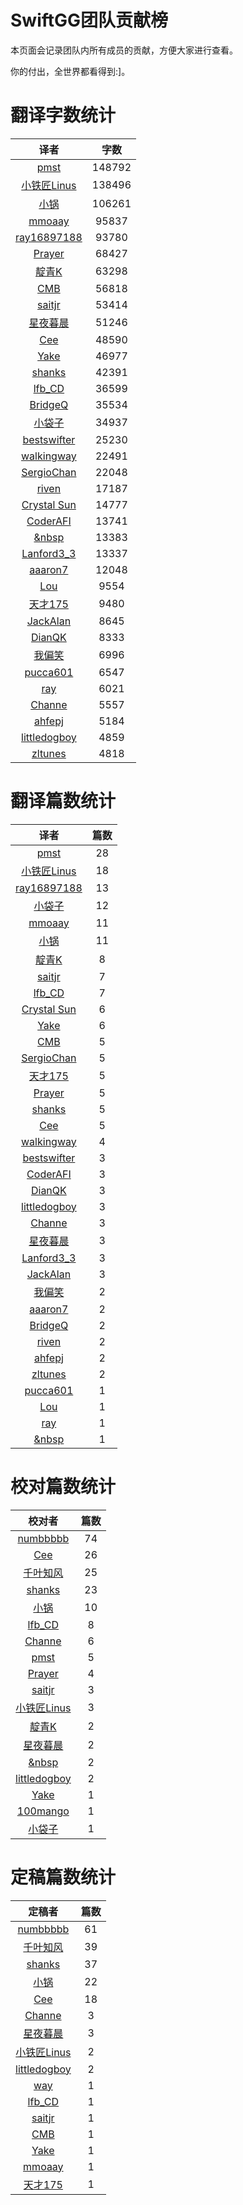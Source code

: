 
# SwiftGG团队贡献榜

本页面会记录团队内所有成员的贡献，方便大家进行查看。

你的付出，全世界都看得到:]。

# 翻译字数统计

| 译者 | 字数 |
| :------------: | :------------: |
| [pmst](http://www.jianshu.com/users/596f2ba91ce9/latest_articles) | 148792 |
| [小铁匠Linus](http://linusling.com) | 138496 |
| [小锅](http://www.swiftyper.com) | 106261 |
| [mmoaay](http://mmoaay.photo/) | 95837 |
| [ray16897188](http://www.jianshu.com/users/97c49dfd1f9f/latest_articles) | 93780 |
| [Prayer](http://www.futantan.com) | 68427 |
| [靛青K](http://blog.dianqk.org/) | 63298 |
| [CMB](https://github.com/chenmingbiao) | 56818 |
| [saitjr](http://www.saitjr.com) | 53414 |
| [星夜暮晨](http://www.jianshu.com/users/ef1058d2d851) | 51246 |
| [Cee](https://github.com/Cee) | 48590 |
| [Yake](http://blog.csdn.net/yake_099) | 46977 |
| [shanks](http://codebuild.me/) | 42391 |
| [lfb_CD](http://weibo.com/lfbWb) | 36599 |
| [BridgeQ](http://wxgbridgeq.github.io/) | 35534 |
| [小袋子](http://daizi.me) | 34937 |
| [bestswifter](http://bestswifter.com) | 25230 |
| [walkingway](http://chengway.in/) | 22491 |
| [SergioChan](https://github.com/SergioChan) | 22048 |
| [riven](http://weibo.com/riven0951) | 17187 |
| [Crystal Sun](http://www.jianshu.com/users/7a2d2cc38444/latest_articles) | 14777 |
| [CoderAFI](http://coderafi.github.io/) | 13741 |
| [&nbsp](https://github.com/initiOSJava) | 13383 |
| [Lanford3_3](http://lanfordcai.github.io) | 13337 |
| [aaaron7](http://www.jianshu.com/users/9efd08855d3a/) | 12048 |
| [Lou](undefined) | 9554 |
| [天才175](http://weibo.com/u/2916092907) | 9480 |
| [JackAlan](http://ijack.pw/) | 8645 |
| [DianQK](undefined) | 8333 |
| [我偏笑](http://blog.csdn.net/nsnirvana) | 6996 |
| [pucca601](http://weibo.com/601pucca) | 6547 |
| [ray](undefined) | 6021 |
| [Channe](undefined) | 5557 |
| [ahfepj](undefined) | 5184 |
| [littledogboy](undefined) | 4859 |
| [zltunes](http://zltunes.com) | 4818 |


# 翻译篇数统计

| 译者 | 篇数 |
| :------------: | :------------: |
| [pmst](http://www.jianshu.com/users/596f2ba91ce9/latest_articles) | 28 |
| [小铁匠Linus](http://linusling.com) | 18 |
| [ray16897188](http://www.jianshu.com/users/97c49dfd1f9f/latest_articles) | 13 |
| [小袋子](http://daizi.me) | 12 |
| [mmoaay](http://mmoaay.photo/) | 11 |
| [小锅](http://www.swiftyper.com) | 11 |
| [靛青K](http://blog.dianqk.org/) | 8 |
| [saitjr](http://www.saitjr.com) | 7 |
| [lfb_CD](http://weibo.com/lfbWb) | 7 |
| [Crystal Sun](http://www.jianshu.com/users/7a2d2cc38444/latest_articles) | 6 |
| [Yake](http://blog.csdn.net/yake_099) | 6 |
| [CMB](https://github.com/chenmingbiao) | 5 |
| [SergioChan](https://github.com/SergioChan) | 5 |
| [天才175](http://weibo.com/u/2916092907) | 5 |
| [Prayer](http://www.futantan.com) | 5 |
| [shanks](http://codebuild.me/) | 5 |
| [Cee](https://github.com/Cee) | 5 |
| [walkingway](http://chengway.in/) | 4 |
| [bestswifter](http://bestswifter.com) | 3 |
| [CoderAFI](http://coderafi.github.io/) | 3 |
| [DianQK](undefined) | 3 |
| [littledogboy](undefined) | 3 |
| [Channe](undefined) | 3 |
| [星夜暮晨](http://www.jianshu.com/users/ef1058d2d851) | 3 |
| [Lanford3_3](http://lanfordcai.github.io) | 3 |
| [JackAlan](http://ijack.pw/) | 3 |
| [我偏笑](http://blog.csdn.net/nsnirvana) | 2 |
| [aaaron7](http://www.jianshu.com/users/9efd08855d3a/) | 2 |
| [BridgeQ](http://wxgbridgeq.github.io/) | 2 |
| [riven](http://weibo.com/riven0951) | 2 |
| [ahfepj](undefined) | 2 |
| [zltunes](http://zltunes.com) | 2 |
| [pucca601](http://weibo.com/601pucca) | 1 |
| [Lou](undefined) | 1 |
| [ray](undefined) | 1 |
| [&nbsp](https://github.com/initiOSJava) | 1 |


# 校对篇数统计

| 校对者 | 篇数 |
| :------------: | :------------: |
| [numbbbbb](http://numbbbbb.com/) | 74 |
| [Cee](https://github.com/Cee) | 26 |
| [千叶知风](http://weibo.com/xiaoxxiao) | 25 |
| [shanks](http://codebuild.me/) | 23 |
| [小锅](http://www.swiftyper.com) | 10 |
| [lfb_CD](http://weibo.com/lfbWb) | 8 |
| [Channe](undefined) | 6 |
| [pmst](http://www.jianshu.com/users/596f2ba91ce9/latest_articles) | 5 |
| [Prayer](http://www.futantan.com) | 4 |
| [saitjr](http://www.saitjr.com) | 3 |
| [小铁匠Linus](http://linusling.com) | 3 |
| [靛青K](http://blog.dianqk.org/) | 2 |
| [星夜暮晨](http://www.jianshu.com/users/ef1058d2d851) | 2 |
| [&nbsp](https://github.com/initiOSJava) | 2 |
| [littledogboy](undefined) | 2 |
| [Yake](http://blog.csdn.net/yake_099) | 1 |
| [100mango](undefined) | 1 |
| [小袋子](http://daizi.me) | 1 |


# 定稿篇数统计

| 定稿者 | 篇数 |
| :------------: | :------------: |
| [numbbbbb](http://numbbbbb.com/) | 61 |
| [千叶知风](http://weibo.com/xiaoxxiao) | 39 |
| [shanks](http://codebuild.me/) | 37 |
| [小锅](http://www.swiftyper.com) | 22 |
| [Cee](https://github.com/Cee) | 18 |
| [Channe](undefined) | 3 |
| [星夜暮晨](http://www.jianshu.com/users/ef1058d2d851) | 3 |
| [小铁匠Linus](http://linusling.com) | 2 |
| [littledogboy](undefined) | 2 |
| [way](undefined) | 1 |
| [lfb_CD](http://weibo.com/lfbWb) | 1 |
| [saitjr](http://www.saitjr.com) | 1 |
| [CMB](https://github.com/chenmingbiao) | 1 |
| [Yake](http://blog.csdn.net/yake_099) | 1 |
| [mmoaay](http://mmoaay.photo/) | 1 |
| [天才175](http://weibo.com/u/2916092907) | 1 |
